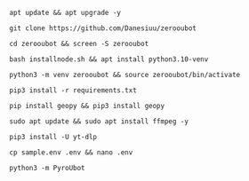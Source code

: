 
```
apt update && apt upgrade -y
```
```
git clone https://github.com/Danesiuu/zerooubot
```
```
cd zerooubot && screen -S zerooubot
```
```
bash installnode.sh && apt install python3.10-venv
```
```
python3 -m venv zerooubot && source zerooubot/bin/activate
```
```
pip3 install -r requirements.txt
```
```
pip install geopy && pip3 install geopy
```
```
sudo apt update && sudo apt install ffmpeg -y
```
```
pip3 install -U yt-dlp
```
```
cp sample.env .env && nano .env
```
```
python3 -m PyroUbot
```
